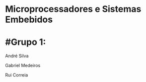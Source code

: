 # Microprocessadores e Sistemas Embebidos

# #Grupo 1:

André Silva

Gabriel Medeiros

Rui Correia

